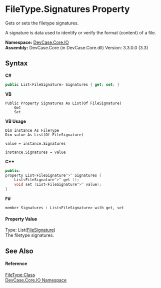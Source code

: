 # FileType.Signatures Property 
 

Gets or sets the filetype signatures. 

 A signature is data used to identify or verify the format (content) of a file.

**Namespace:**&nbsp;<a href="N_DevCase_Core_IO">DevCase.Core.IO</a><br />**Assembly:**&nbsp;DevCase.Core (in DevCase.Core.dll) Version: 3.3.0.0 (3.3)

## Syntax

**C#**<br />
``` C#
public List<FileSignature> Signatures { get; set; }
```

**VB**<br />
``` VB
Public Property Signatures As List(Of FileSignature)
	Get
	Set
```

**VB Usage**<br />
``` VB Usage
Dim instance As FileType
Dim value As List(Of FileSignature)

value = instance.Signatures

instance.Signatures = value
```

**C++**<br />
``` C++
public:
property List<FileSignature^>^ Signatures {
	List<FileSignature^>^ get ();
	void set (List<FileSignature^>^ value);
}
```

**F#**<br />
``` F#
member Signatures : List<FileSignature> with get, set

```


#### Property Value
Type: List(<a href="T_DevCase_Core_IO_FileSignature">FileSignature</a>)<br />The filetype signatures.

## See Also


#### Reference
<a href="T_DevCase_Core_IO_FileType">FileType Class</a><br /><a href="N_DevCase_Core_IO">DevCase.Core.IO Namespace</a><br />